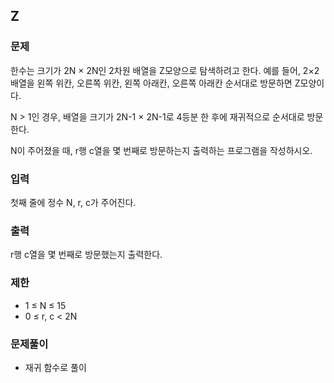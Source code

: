 ## Z

### 문제
한수는 크기가 2N × 2N인 2차원 배열을 Z모양으로 탐색하려고 한다. 예를 들어, 2×2배열을 왼쪽 위칸, 오른쪽 위칸, 왼쪽 아래칸, 오른쪽 아래칸 순서대로 방문하면 Z모양이다.

N > 1인 경우, 배열을 크기가 2N-1 × 2N-1로 4등분 한 후에 재귀적으로 순서대로 방문한다.

N이 주어졌을 때, r행 c열을 몇 번째로 방문하는지 출력하는 프로그램을 작성하시오.

### 입력
첫째 줄에 정수 N, r, c가 주어진다.

### 출력
r행 c열을 몇 번째로 방문했는지 출력한다.

### 제한
- 1 ≤ N ≤ 15
- 0 ≤ r, c < 2N

### 문제풀이
- 재귀 함수로 풀이